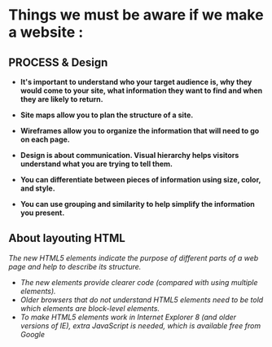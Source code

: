 # Things we must be aware if we make a website :


## PROCESS & Design

- **It's important to understand who your target audience
  is, why they would come to your site, what information
  they want to find and when they are likely to return.**

- **Site maps allow you to plan the structure of a site.**

- **Wireframes allow you to organize the information that
  will need to go on each page.**

- **Design is about communication. Visual hierarchy helps
  visitors understand what you are trying to tell them.**
- **You can differentiate between pieces of information
  using size, color, and style.**
- **You can use grouping and similarity to help simplify
  the information you present.**


## About layouting HTML

*The new HTML5 elements indicate the purpose of
different parts of a web page and help to describe
its structure.*

- *The new elements provide clearer code (compared
with using multiple <div> elements).*
- *Older browsers that do not understand HTML5
elements need to be told which elements are
block-level elements.*
- *To make HTML5 elements work in Internet Explorer 8
(and older versions of IE), extra JavaScript is needed,
which is available free from Google*



























